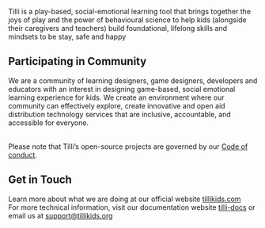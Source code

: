 
Tilli is a play-based, social-emotional learning tool that brings together the joys of play and the power of behavioural science to help kids (alongside their caregivers and teachers) build foundational, lifelong skills and mindsets to be stay, safe and happy

## Participating in Community 
We are a community of learning designers, game designers, developers and educators with an interest in designing game-based, social emotional learning experience for kids. We create an environment where our community can effectively explore, create innovative and open aid distribution technology services that are inclusive, accountable, and accessible for everyone. 

<br>Please note that Tilli’s open-source projects are governed by our [Code of conduct](https://tillioss.github.io/docs/code-of-conduct). 

## Get in Touch 
Learn more about what we are doing at our official website [tillikids.com](https://www.tillikids.com/) <br>For more technical information, visit our documentation website [tilli-docs](https://tillioss.github.io/) or email us at support@tillikids.org
